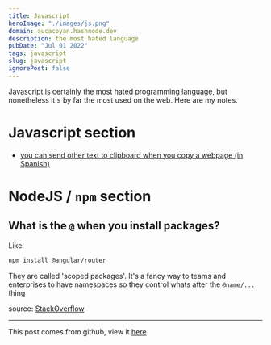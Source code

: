 ```yaml
---
title: Javascript
heroImage: "./images/js.png"
domain: aucacoyan.hashnode.dev
description: the most hated language
pubDate: "Jul 01 2022"
tags: javascript
slug: javascript
ignorePost: false
---
```


Javascript is certainly the most hated programming language, but nonetheless it's by far the most used on the web. Here are my notes.

# Javascript section

- [you can send other text to clipboard when you copy a webpage (in Spanish)](https://www.youtube.com/shorts/Ebyke-7bo2Y)

# NodeJS / `npm` section

## What is the `@` when you install packages?

Like:

```sh
npm install @angular/router
```

They are called 'scoped packages'. It's a fancy way to teams and enterprises to have namespaces so they control whats after the `@name/...` thing

source: [StackOverflow](https://stackoverflow.com/a/36667439/8552476)

---

This post comes from github, view it [here](https://github.com/AucaCoyan/blog/blob/main/javascript.md)
